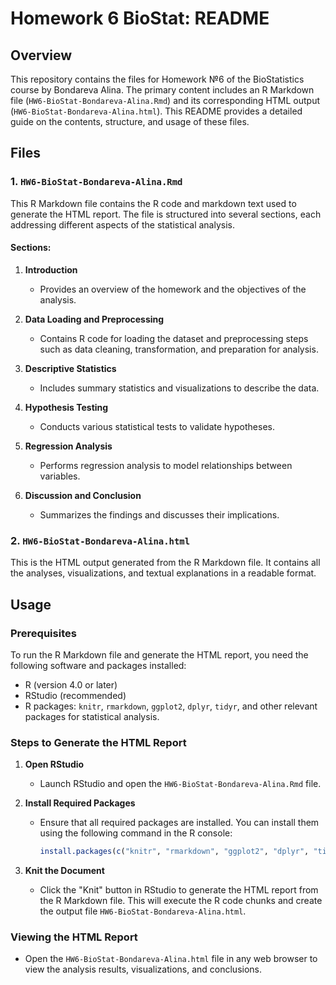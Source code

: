
# Homework 6 BioStat: README

## Overview

This repository contains the files for Homework №6 of the BioStatistics course by Bondareva Alina. The primary content includes an R Markdown file (`HW6-BioStat-Bondareva-Alina.Rmd`) and its corresponding HTML output (`HW6-BioStat-Bondareva-Alina.html`). This README provides a detailed guide on the contents, structure, and usage of these files.

## Files

### 1. `HW6-BioStat-Bondareva-Alina.Rmd`

This R Markdown file contains the R code and markdown text used to generate the HTML report. The file is structured into several sections, each addressing different aspects of the statistical analysis.

#### Sections:

1. **Introduction**
   - Provides an overview of the homework and the objectives of the analysis.

2. **Data Loading and Preprocessing**
   - Contains R code for loading the dataset and preprocessing steps such as data cleaning, transformation, and preparation for analysis.

3. **Descriptive Statistics**
   - Includes summary statistics and visualizations to describe the data.

4. **Hypothesis Testing**
   - Conducts various statistical tests to validate hypotheses.

5. **Regression Analysis**
   - Performs regression analysis to model relationships between variables.

6. **Discussion and Conclusion**
   - Summarizes the findings and discusses their implications.

### 2. `HW6-BioStat-Bondareva-Alina.html`

This is the HTML output generated from the R Markdown file. It contains all the analyses, visualizations, and textual explanations in a readable format.

## Usage

### Prerequisites

To run the R Markdown file and generate the HTML report, you need the following software and packages installed:

- R (version 4.0 or later)
- RStudio (recommended)
- R packages: `knitr`, `rmarkdown`, `ggplot2`, `dplyr`, `tidyr`, and other relevant packages for statistical analysis.

### Steps to Generate the HTML Report

1. **Open RStudio**
   - Launch RStudio and open the `HW6-BioStat-Bondareva-Alina.Rmd` file.

2. **Install Required Packages**
   - Ensure that all required packages are installed. You can install them using the following command in the R console:
     ```R
     install.packages(c("knitr", "rmarkdown", "ggplot2", "dplyr", "tidyr"))
     ```

3. **Knit the Document**
   - Click the "Knit" button in RStudio to generate the HTML report from the R Markdown file. This will execute the R code chunks and create the output file `HW6-BioStat-Bondareva-Alina.html`.

### Viewing the HTML Report

- Open the `HW6-BioStat-Bondareva-Alina.html` file in any web browser to view the analysis results, visualizations, and conclusions.


